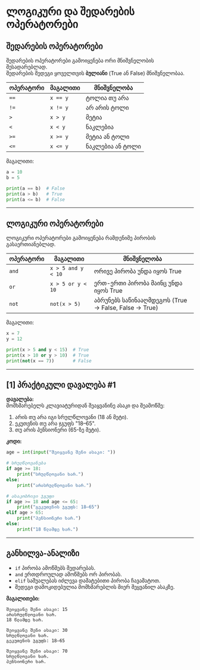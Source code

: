 # ლოგიკური და შედარების ოპერატორები

## შედარების ოპერატორები
შედარების ოპერატორები გამოიყენება ორი მნიშვნელობის შესადარებლად.  
შედარების შედეგი ყოველთვის **ბულიანი** (True ან False) მნიშვნელობაა.

| ოპერატორი | მაგალითი | მნიშვნელობა |
|-----------|-----------|--------------|
| `==`      | `x == y` | ტოლია თუ არა |
| `!=`      | `x != y` | არ არის ტოლი |
| `>`       | `x > y`  | მეტია |
| `<`       | `x < y`  | ნაკლებია |
| `>=`      | `x >= y` | მეტია ან ტოლი |
| `<=`      | `x <= y` | ნაკლებია ან ტოლი |

მაგალითი:
```python
a = 10
b = 5

print(a == b)  # False
print(a > b)   # True
print(a <= b)  # False
```

---

## ლოგიკური ოპერატორები
ლოგიკური ოპერატორები გამოიყენება რამდენიმე პირობის გასაერთიანებლად.

| ოპერატორი | მაგალითი | მნიშვნელობა |
|-----------|-----------|--------------|
| `and`     | `x > 5 and y < 10` | ორივე პირობა უნდა იყოს True |
| `or`      | `x > 5 or y < 10`  | ერთ-ერთი პირობა მაინც უნდა იყოს True |
| `not`     | `not(x > 5)`       | აბრუნებს საწინააღმდეგოს (True → False, False → True) |

მაგალითი:
```python
x = 7
y = 12

print(x > 5 and y < 15)  # True
print(x > 10 or y > 10)  # True
print(not(x == 7))       # False
```

---

## [1] პრაქტიკული დავალება #1

**დავალება:**  
მომხმარებელს კლავიატურიდან შეაყვანინე ასაკი და შეამოწმე:
1. არის თუ არა იგი სრულწლოვანი (18 ან მეტი).
2. ეკუთვნის თუ არა ჯგუფს "18–65".
3. თუ არის პენსიონერი (65-ზე მეტი).

**კოდი:**
```python
age = int(input("შეიყვანე შენი ასაკი: "))

# სრულწლოვანება
if age >= 18:
    print("სრულწლოვანი ხარ.")
else:
    print("არასრულწლოვანი ხარ.")

# ასაკობრივი ჯგუფი
if age >= 18 and age <= 65:
    print("გეკუთვნის ჯგუფს: 18–65")
elif age > 65:
    print("პენსიონერი ხარ.")
else:
    print("18 წლამდე ხარ.")
```

---

## განხილვა-ანალიზი
- `if` პირობა ამოწმებს შედარებას.  
- `and` ერთდროულად ამოწმებს ორ პირობას.  
- `elif` საშუალებას იძლევა დამატებითი პირობა ჩავამატოთ.  
- შედეგი დამოკიდებულია მომხმარებლის მიერ შეყვანილ ასაკზე.  

**მაგალითები:**  
```
შეიყვანე შენი ასაკი: 15
არასრულწლოვანი ხარ.
18 წლამდე ხარ.

შეიყვანე შენი ასაკი: 30
სრულწლოვანი ხარ.
გეკუთვნის ჯგუფს: 18–65

შეიყვანე შენი ასაკი: 70
სრულწლოვანი ხარ.
პენსიონერი ხარ.
```

